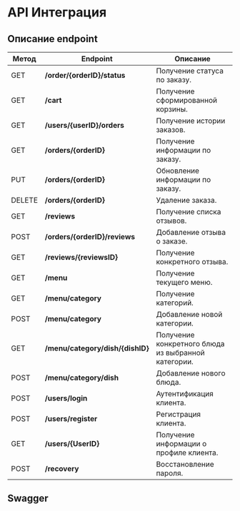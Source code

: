 # API Интеграция

## Описание endpoint

| Метод | Endpoint                      |  Описание            |
|-------|-------------------------------|---------------------|
|GET| **/order/{orderID}/status**       |  Получение статуса по заказу. |
|GET| **/сart**                         |  Получение сформированной корзины. |
|GET| **/users/{userID}/orders**        |  Получение истории заказов. |
|GET| **/orders/{orderID}**             |  Получение информации по заказу. |
|PUT| **/orders/{orderID}**             |  Обновление информации по заказу. |
|DELETE| **/orders/{orderID}**          |  Удаление заказа. |
|GET| **/reviews**                      |  Получение списка отзывов. |
|POST| **/orders/{orderID}/reviews**    |  Добавление отзыва о заказе. |
|GET| **/reviews/{reviewsID}**          |  Получение конкретного отзыва. |
|GET| **/menu**                         |  Получение текущего меню. |
|GET| **/menu/category**                |  Получение категорий. |
|POST| **/menu/category**               |  Добавление новой категории. |
|GET| **/menu/category/dish/{dishID}**  |  Получение конкретного блюда из выбранной категории. |
|POST| **/menu/category/dish**          |  Добавление нового блюда. |
|POST| **/users/login**                 |  Аутентификация клиента. |
|POST| **/users/register**              |  Регистрация клиента. |
|GET| **/users/{UserID}**               |  Получение информации о профиле клиента. |
|POST| **/recovery**                    |  Восстановление пароля. |

## Swagger

<swagger-ui src="https://raw.githubusercontent.com/xxx996/OTUS_Restaraunt/main/docs/assets/swagger.yaml" />




